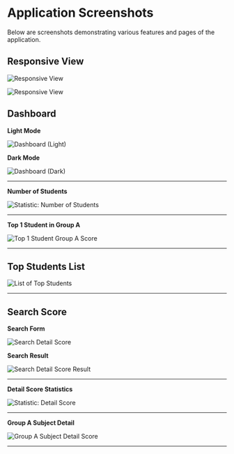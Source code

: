 # Application Screenshots

Below are screenshots demonstrating various features and pages of the application.

## Responsive View

![Responsive View](images/responsive-view-1.png)

![Responsive View](images/responsive-view-2.png)

## Dashboard

**Light Mode**

![Dashboard (Light)](images/dashboard.png)

**Dark Mode**

![Dashboard (Dark)](images/dashboard-dark.png)

---

**Number of Students**

![Statistic: Number of Students](images/statistic-number-of-students.png)

---

**Top 1 Student in Group A**

![Top 1 Student Group A Score](images/top-1-student-group-a-score.png)

---

## Top Students List

![List of Top Students](images/list-top-students.png)

---

## Search Score

**Search Form**

![Search Detail Score](images/search-detail-score.png)

**Search Result**

![Search Detail Score Result](images/search-detail-score-result.png)

---

**Detail Score Statistics**

![Statistic: Detail Score](images/statistic-detail-score.png)

---

**Group A Subject Detail**

![Group A Subject Detail Score](images/group-a-subject-detail-score.png)

---
